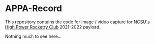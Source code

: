 # APPA-Record

This repository contains the code for image / video capture for [NCSU's High Power Rocketry Club](https://ncsurocketry.org/) 2021-2022 payload. 

Nothing much to see here...
